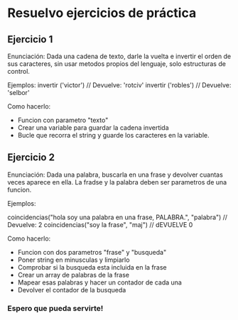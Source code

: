 # Resuelvo ejercicios de práctica 

## Ejercicio 1
Enunciación:
Dada una cadena de texto, darle la vuelta e invertir el orden de sus caracteres, sin usar metodos propios del lenguaje, solo estructuras de control.


Ejemplos:
invertir ('victor') // Devuelve: 'rotciv'
invertir ('robles') // Devuelve: 'selbor'

Como hacerlo:

- Funcion con parametro "texto"
- Crear una variable para guardar la cadena invertida
- Bucle que recorra el string y guarde los caracteres en la variable.


## Ejercicio 2

Enunciación: Dada una palabra, buscarla en una frase y devolver cuantas veces aparece en ella.
La fradse y la palabra deben ser parametros de una funcion.

Ejemplos: 

coincidencias("hola soy una palabra en una frase, PALABRA.", "palabra") // Devuelve: 2
coincidencias("soy la frase", "maj") // dEVUELVE 0

Como hacerlo:

- Funcion con dos parametros "frase" y "busqueda"
- Poner string en minusculas y limpiarlo
- Comprobar si la busqueda esta incluida en la frase
- Crear un array de palabras de la frase
- Mapear esas palabras y hacer un contador de cada una
- Devolver el contador de la busqueda





### Espero que pueda servirte!
